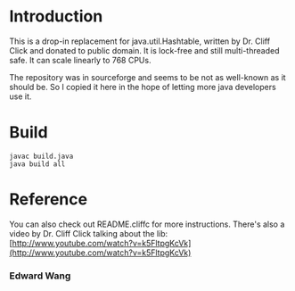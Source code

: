 # Introduction

This is a drop-in replacement for java.util.Hashtable, written by
Dr. Cliff Click and donated to public domain. It is lock-free and
still multi-threaded safe. It can scale linearly to 768 CPUs. 

The repository was in sourceforge and seems to be not as well-known
as it should be. So I copied it here in the hope of letting more
java developers use it.

# Build

	javac build.java
	java build all

# Reference

You can also check out README.cliffc for more instructions.
There's also a video by Dr. Cliff Click talking about the lib:
	[http://www.youtube.com/watch?v=k5FltpgKcVk](http://www.youtube.com/watch?v=k5FltpgKcVk)

### Edward Wang